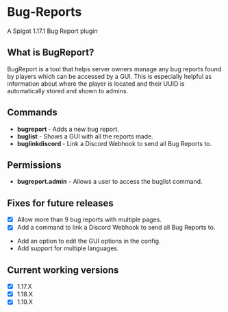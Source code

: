 # Bug-Reports
A Spigot 1.17.1 Bug Report plugin

## What is BugReport?
BugReport is a tool that helps server owners manage any bug reports found by players which can be accessed by a GUI. This is especially helpful as information about where the player is located and their UUID is automatically stored and shown to admins.

## Commands
- **bugreport <message>** - Adds a new bug report.
- **buglist** - Shows a GUI with all the reports made.
- **buglinkdiscord <Webhook URL>** - Link a Discord Webhook to send all Bug Reports to.
## Permissions
- **bugreport.admin** - Allows a user to access the buglist command.

## Fixes for future releases
- [x] Allow more than 9 bug reports with multiple pages.
- [x] Add a command to link a Discord Webhook to send all Bug Reports to.
- Add an option to edit the GUI options in the config.
- Add support for multiple languages.

## Current working versions
- [x] 1.17.X
- [x] 1.18.X
- [x] 1.19.X